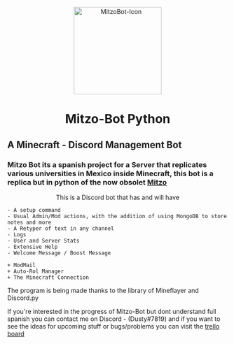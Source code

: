 <p align="center">
  <img width="200" src="https://cdn.discordapp.com/icons/819284631601414156/a_624ea0de7226e953f2a92179e65735b7.webp" alt="MitzoBot-Icon">
</p>

<h1 align="center"> Mitzo-Bot Python </h1>
  
## A Minecraft - Discord Management Bot

### Mitzo Bot its a spanish project for a Server that replicates various universities in Mexico inside Minecraft, this bot is a replica but in python of the now obsolet [Mitzo](https://github.com/TrapntDusty/mitzobot)

<p align="center">
    This is a Discord bot that has and will have
</p>

```
- A setup command
- Usual Admin/Mod actions, with the addition of using MongoDB to store notes and more
- A Retyper of text in any channel
- Logs 
- User and Server Stats
- Extensive Help
- Welcome Message / Boost Message

+ ModMail
+ Auto-Rol Manager
+ The Minecraft Connection
```

The program is being made thanks to the library of Mineflayer and Discord.py

If you're interested in the progress of Mitzo-Bot but dont understand full spanish you can contact me on Discord - (Dusty#7819)
and if you want to see the ideas for upcoming stuff or bugs/problems you can visit the [trello board](https://trello.com/b/WZxtzIov/drifter-re)
